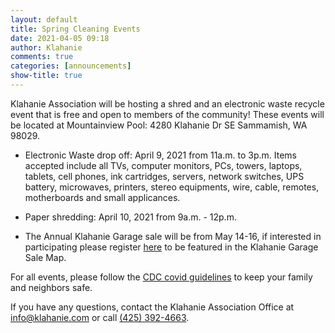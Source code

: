 ```yaml
---
layout: default
title: Spring Cleaning Events
date: 2021-04-05 09:18
author: Klahanie
comments: true
categories: [announcements]
show-title: true
---
```

Klahanie Association will be hosting a shred and an electronic waste recycle event that is free and open to members of the community! These events will be located at Mountainview Pool: 4280 Klahanie Dr SE Sammamish, WA 98029.

- Electronic Waste drop off: April 9, 2021 from 11a.m. to 3p.m. Items accepted include all TVs, computer monitors, PCs, towers, laptops, tablets, cell phones, ink cartridges, servers, network switches, UPS battery, microwaves, printers, stereo equipments, wire, cable, remotes, motherboards and small applicances.

-  Paper shredding:  April 10, 2021 from 9a.m. - 12p.m.
-  The Annual Klahanie Garage sale will be from May 14-16, if interested in participating please register [here](https://klahanieassociation.frontsteps.com/custom_forms/1511/new_public_response) to be featured in the Klahanie Garage Sale Map.

For all events, please follow the [CDC covid guidelines](https://www.cdc.gov/coronavirus/2019-ncov/prevent-getting-sick/prevention.html) to keep your family and neighbors safe.

If you have any questions, contact the Klahanie Association Office at [info@klahanie.com](mailto:info@klahanie.com) or call [(425) 392-4663](tel:425-392-4663). 
